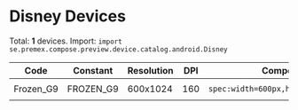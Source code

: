 # Disney Devices

Total: **1** devices. Import: `import se.premex.compose.preview.device.catalog.android.Disney`

| Code | Constant | Resolution | DPI | Compose Spec | Preview Usage |
|------|----------|------------|-----|-------------|---------------|
| Frozen_G9 | FROZEN_G9 | 600x1024 | 160 | `spec:width=600px,height=1024px,dpi=160` | `@Preview(device = Disney.FROZEN_G9)` |

<!-- Generated automatically. Do not edit manually. -->
